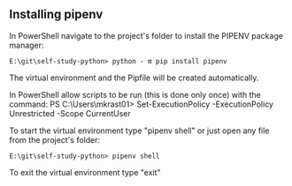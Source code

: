 ## Installing pipenv 

In PowerShell navigate to the project's folder to install the PIPENV package manager:

    E:\git\self-study-python> python - m pip install pipenv

The virtual environment and the Pipfile will be created automatically.

In PowerShell allow scripts to be run (this is done only once) with the command:
	PS C:\Users\mkrast01> Set-ExecutionPolicy -ExecutionPolicy Unrestricted -Scope CurrentUser

To start the virtual environment type "pipenv shell" or just open any file from the project's folder:

    E:\git\self-study-python> pipenv shell
    
To exit the virtual environment type "exit"





